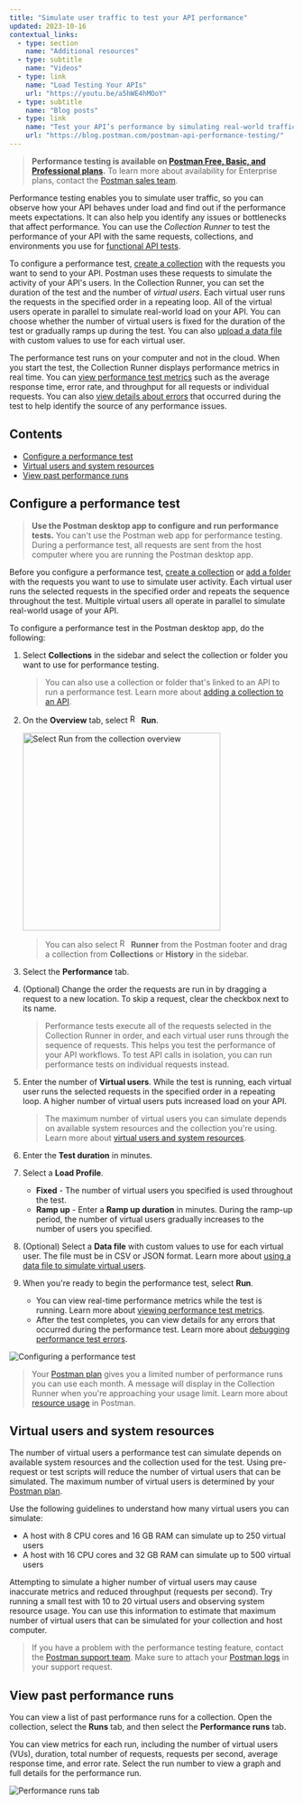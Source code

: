 ```yaml
---
title: "Simulate user traffic to test your API performance"
updated: 2023-10-16
contextual_links:
  - type: section
    name: "Additional resources"
  - type: subtitle
    name: "Videos"
  - type: link
    name: "Load Testing Your APIs"
    url: "https://youtu.be/a5hWE4hMOoY"
  - type: subtitle
    name: "Blog posts"
  - type: link
    name: "Test your API’s performance by simulating real-world traffic with Postman"
    url: "https://blog.postman.com/postman-api-performance-testing/"
---
```


> **Performance testing is available on [Postman Free, Basic, and Professional plans](https://www.postman.com/pricing/).** To learn more about availability for Enterprise plans, contact the [Postman sales team](https://www.postman.com/company/contact-sales/).

Performance testing enables you to simulate user traffic, so you can observe how your API behaves under load and find out if the performance meets expectations. It can also help you identify any issues or bottlenecks that affect performance. You can use the _Collection Runner_ to test the performance of your API with the same requests, collections, and environments you use for [functional API tests](/docs/collections/running-collections/intro-to-collection-runs/).

To configure a performance test, [create a collection](/docs/collections/using-collections/) with the requests you want to send to your API. Postman uses these requests to simulate the activity of your API's users. In the Collection Runner, you can set the duration of the test and the number of _virtual users_. Each virtual user runs the requests in the specified order in a repeating loop. All of the virtual users operate in parallel to simulate real-world load on your API. You can choose whether the number of virtual users is fixed for the duration of the test or gradually ramps up during the test. You can also [upload a data file](/docs/collections/performance-testing/performance-test-data-files/) with custom values to use for each virtual user.

The performance test runs on your computer and not in the cloud. When you start the test, the Collection Runner displays performance metrics in real time. You can [view performance test metrics](/docs/collections/performance-testing/performance-test-metrics/) such as the average response time, error rate, and throughput for all requests or individual requests. You can also [view details about errors](/docs/collections/performance-testing/performance-test-errors/) that occurred during the test to help identify the source of any performance issues.

## Contents

* [Configure a performance test](#configure-a-performance-test)
* [Virtual users and system resources](#virtual-users-and-system-resources)
* [View past performance runs](#view-past-performance-runs)

## Configure a performance test

> **Use the Postman desktop app to configure and run performance tests.** You can't use the Postman web app for performance testing. During a performance test, all requests are sent from the host computer where you are running the Postman desktop app.

Before you configure a performance test, [create a collection](/docs/collections/using-collections/#creating-collections) or [add a folder](/docs/collections/using-collections/#adding-folders-to-a-collection) with the requests you want to use to simulate user activity. Each virtual user runs the selected requests in the specified order and repeats the sequence throughout the test. Multiple virtual users all operate in parallel to simulate real-world usage of your API.

To configure a performance test in the Postman desktop app, do the following:

1. Select **Collections** in the sidebar and select the collection or folder you want to use for performance testing.

    > You can also use a collection or folder that's linked to an API to run a performance test. Learn more about [adding a collection to an API](/docs/designing-and-developing-your-api/developing-an-api/adding-api-elements/#adding-a-collection).

1. On the **Overview** tab, select <img alt="Runner icon" src="https://assets.postman.com/postman-docs/icon-runner-v9.jpg#icon" width="16px"> **Run**.

    <img alt="Select Run from the collection overview" src="https://assets.postman.com/postman-docs/v10/collection-runner-button.jpg" width="350px"/>

    > You can also select <img alt="Runner icon" src="https://assets.postman.com/postman-docs/icon-runner-v9.jpg#icon" width="16px"> **Runner** from the Postman footer and drag a collection from **Collections** or **History** in the sidebar.

1. Select the **Performance** tab.
1. (Optional) Change the order the requests are run in by dragging a request to a new location. To skip a request, clear the checkbox next to its name.

    > Performance tests execute all of the requests selected in the Collection Runner in order, and each virtual user runs through the sequence of requests. This helps you test the performance of your API workflows. To test API calls in isolation, you can run performance tests on individual requests instead.

1. Enter the number of **Virtual users**. While the test is running, each virtual user runs the selected requests in the specified order in a repeating loop. A higher number of virtual users puts increased load on your API.

    > The maximum number of virtual users you can simulate depends on available system resources and the collection you're using. Learn more about [virtual users and system resources](#virtual-users-and-system-resources).

1. Enter the **Test duration** in minutes.
1. Select a **Load Profile**.

    * **Fixed** - The number of virtual users you specified is used throughout the test.
    * **Ramp up** - Enter a **Ramp up duration** in minutes. During the ramp-up period, the number of virtual users gradually increases to the number of users you specified.

1. (Optional) Select a **Data file** with custom values to use for each virtual user. The file must be in CSV or JSON format. Learn more about [using a data file to simulate virtual users](/docs/collections/performance-testing/performance-test-data-files/).
1. When you're ready to begin the performance test, select **Run**.

    * You can view real-time performance metrics while the test is running. Learn more about [viewing performance test metrics](/docs/collections/performance-testing/performance-test-metrics/).
    * After the test completes, you can view details for any errors that occurred during the performance test. Learn more about [debugging performance test errors](/docs/collections/performance-testing/performance-test-errors/).

<img alt="Configuring a performance test" src="https://assets.postman.com/postman-docs/v10/performance-test-configure-v10-19.jpg"/>

> Your [Postman plan](https://www.postman.com/pricing/) gives you a limited number of performance runs you can use each month. A message will display in the Collection Runner when you're approaching your usage limit. Learn more about [resource usage](/docs/billing/resource-usage/#performance-test-usage) in Postman.

## Virtual users and system resources

The number of virtual users a performance test can simulate depends on available system resources and the collection used for the test. Using pre-request or test scripts will reduce the number of virtual users that can be simulated. The maximum number of virtual users is determined by your [Postman plan](https://www.postman.com/pricing/).

Use the following guidelines to understand how many virtual users you can simulate:

* A host with 8 CPU cores and 16 GB RAM can simulate up to 250 virtual users
* A host with 16 CPU cores and 32 GB RAM can simulate up to 500 virtual users

Attempting to simulate a higher number of virtual users may cause inaccurate metrics and reduced throughput (requests per second). Try running a small test with 10 to 20 virtual users and observing system resource usage. You can use this information to estimate that maximum number of virtual users that can be simulated for your collection and host computer.

> If you have a problem with the performance testing feature, contact the [Postman support team](https://support.postman.com/hc/en-us). Make sure to attach your [Postman logs](https://support.postman.com/hc/en-us/articles/360025298633-How-to-get-logs-from-the-Postman-Desktop-app) in your support request.

## View past performance runs

You can view a list of past performance runs for a collection. Open the collection, select the **Runs** tab, and then select the **Performance runs** tab.

You can view metrics for each run, including the number of virtual users (VUs), duration, total number of requests, requests per second, average response time, and error rate. Select the run number to view a graph and full details for the performance run.

![Performance runs tab](https://assets.postman.com/postman-docs/v10/performance-test-past-runs-v10-15.jpg)
